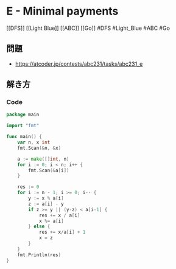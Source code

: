 # E - Minimal payments
[[DFS]] [[Light Blue]] [[ABC]] [[Go]]
#DFS #Light_Blue #ABC #Go 

## 問題
- https://atcoder.jp/contests/abc231/tasks/abc231_e

## 解き方
### Code
```go
package main

import "fmt"

func main() {
	var n, x int
	fmt.Scan(&n, &x)

	a := make([]int, n)
	for i := 0; i < n; i++ {
		fmt.Scan(&a[i])
	}

	res := 0
	for i := n - 1; i >= 0; i-- {
		y := x % a[i]
		z := a[i] - y
		if z >= y || (y-z) < a[i-1] {
			res += x / a[i]
			x %= a[i]
		} else {
			res += x/a[i] + 1
			x = z
		}
	}
	fmt.Println(res)
}
```